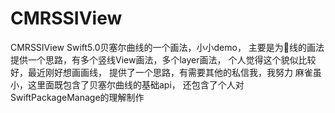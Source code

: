 # CMRSSIView
CMRSSIView
Swift5.0贝塞尔曲线的一个画法，小小demo，
主要是为📶线的画法提供一个思路，有多个竖线View画法，多个layer画法，
个人觉得这个貌似比较好，最近刚好想画画线，
提供了一个思路，有需要其他的私信我，我努力
麻雀虽小，这里面既包含了贝塞尔曲线的基础api，
还包含了个人对SwiftPackageManage的理解制作
